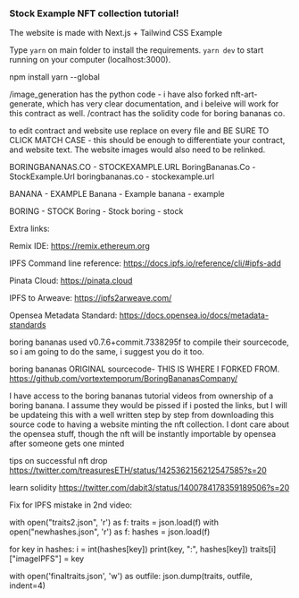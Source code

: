 ### Stock Example NFT collection tutorial!

The website is made with Next.js + Tailwind CSS Example

Type `yarn` on main folder to install the requirements. `yarn dev` to start running on your computer (localhost:3000).

npm install yarn --global

/image_generation has the python code - i have also forked nft-art-generate, which has very clear documentation, and i beleive will work for this contract as well.
/contract has the solidity code for boring bananas co.

to edit contract and website use replace on every file and BE SURE TO CLICK MATCH CASE - this should be enough to differentiate your contract, and website text. The website images would also need to be relinked.

BORINGBANANAS.CO - STOCKEXAMPLE.URL
BoringBananas.Co - StockExample.Url
boringbananas.co - stockexample.url

BANANA - EXAMPLE
Banana - Example
banana - example

BORING - STOCK
Boring - Stock
boring - stock


Extra links:

Remix IDE: https://remix.ethereum.org

IPFS Command line reference: https://docs.ipfs.io/reference/cli/#ipfs-add

Pinata Cloud: https://pinata.cloud

IPFS to Arweave: https://ipfs2arweave.com/

Opensea Metadata Standard: https://docs.opensea.io/docs/metadata-standards

boring bananas used v0.7.6+commit.7338295f to compile their sourcecode, so i am going to do the same, i suggest you do it too.

boring bananas ORIGINAL sourcecode- THIS IS WHERE I FORKED FROM. 
https://github.com/vortextemporum/BoringBananasCompany/

I have access to the boring bananas tutorial videos from ownership of a boring banana. I assume they would be pissed if i posted the links, but I will be updateing this with a well written step by step from downloading this source code to having a website minting the nft collection. I dont care about the opensea stuff, though the nft will be instantly importable by opensea after someone gets one minted

tips on successful nft drop
https://twitter.com/treasuresETH/status/1425362156212547585?s=20


learn solidity
https://twitter.com/dabit3/status/1400784178359189506?s=20


Fix for IPFS mistake in 2nd video:

with open("traits2.json", 'r') as f:
    traits = json.load(f)
with open("newhashes.json", 'r') as f:
    hashes = json.load(f)


for key in hashes:
    i = int(hashes[key])
    print(key, ":", hashes[key])
    traits[i]["imageIPFS"] = key 


with open('finaltraits.json', 'w') as outfile:
    json.dump(traits, outfile, indent=4)
